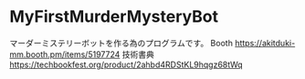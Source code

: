 # MyFirstMurderMysteryBot
マーダーミステリーボットを作る為のプログラムです。
Booth
https://akitduki-mm.booth.pm/items/5197724
技術書典
https://techbookfest.org/product/2ahbd4RDStKL9hqgz68tWq
